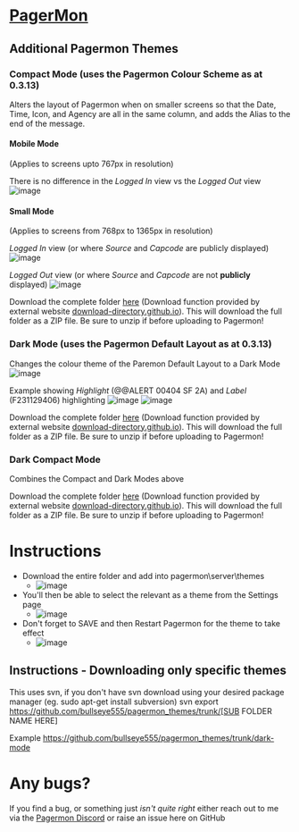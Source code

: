 # [PagerMon]([https://hrng.io/](https://github.com/pagermon/pagermon)https://github.com/pagermon/pagermon)
## Additional Pagermon Themes

### Compact Mode (uses the Pagermon Colour Scheme as at 0.3.13)
Alters the layout of Pagermon when on smaller screens so that the Date, Time, Icon, and Agency are all in the same column, and adds the Alias to the end of the message. 

#### Mobile Mode 
(Applies to screens upto 767px in resolution)

There is no difference in the _Logged In_ view vs the _Logged Out_ view
![image](https://github.com/user-attachments/assets/e6d8a9f9-c508-4845-9290-61134b4b2279)


#### Small Mode 
(Applies to screens from 768px to 1365px in resolution)

_Logged In_ view (or where _Source_ and _Capcode_ are publicly displayed)
![image](https://github.com/user-attachments/assets/0b1de178-8768-467f-adbf-02d8af5b0c6e)

_Logged Out_ view (or where _Source_ and _Capcode_ are not **publicly** displayed)
![image](https://github.com/user-attachments/assets/6f1be46f-773f-4276-9105-b5b7a48a4bbc)


Download the complete folder [here](https://download-directory.github.io/?url=https%3A%2F%2Fgithub.com%2Fbullseye555%2Fpagermon_themes%2Ftree%2Fmain%2Fcompact-default) (Download function provided by external website [download-directory.github.io](download-directory.github.io)). This will download the full folder as a ZIP file. Be sure to unzip if before uploading to Pagermon!

### Dark Mode (uses the Pagermon Default Layout as at 0.3.13)
Changes the colour theme of the Paremon Default Layout to a Dark Mode
![image](https://github.com/bullseye555/pagermon_themes/assets/28804763/c34f3804-a36f-4344-bcdc-b636fe197712)

Example showing _Highlight_ (@@ALERT 00404 SF 2A) and _Label_ (F231129406)  highlighting
![image](https://github.com/bullseye555/pagermon_themes/assets/28804763/299d7713-a228-4e69-b9ff-858f6fd2ea87)
![image](https://github.com/bullseye555/pagermon_themes/assets/28804763/25720c19-cba4-4619-ba32-1553779b7ae0)

Download the complete folder [here](https://download-directory.github.io/?url=https%3A%2F%2Fgithub.com%2Fbullseye555%2Fpagermon_themes%2Ftree%2Fmain%2Fdark-mode) (Download function provided by external website [download-directory.github.io](download-directory.github.io)). This will download the full folder as a ZIP file. Be sure to unzip if before uploading to Pagermon!

### Dark Compact Mode 
Combines the Compact and Dark Modes above

Download the complete folder [here](https://download-directory.github.io/?url=https%3A%2F%2Fgithub.com%2Fbullseye555%2Fpagermon_themes%2Ftree%2Fmain%2Fcompact-dark-mode) (Download function provided by external website [download-directory.github.io](download-directory.github.io)). This will download the full folder as a ZIP file. Be sure to unzip if before uploading to Pagermon!

# Instructions
* Download the entire folder and add into pagermon\server\themes
  * ![image](https://github.com/bullseye555/pagermon_themes/assets/28804763/cd13bc87-1163-41f7-9acb-c83020f55d85)
* You'll then be able to select the relevant as a theme from the Settings page
  * ![image](https://github.com/bullseye555/pagermon_themes/assets/28804763/86bedc7b-2bf7-495c-a84a-5b3c6f271842)
* Don't forget to SAVE and then Restart Pagermon for the theme to take effect
  * ![image](https://github.com/bullseye555/pagermon_themes/assets/28804763/d0876600-db82-49e3-ab81-d6524182c2e3)

## Instructions - Downloading only specific themes
This uses svn, if you don't have svn download using your desired package manager (eg. sudo apt-get install subversion)
svn export https://github.com/bullseye555/pagermon_themes/trunk/[SUB FOLDER NAME HERE]

Example https://github.com/bullseye555/pagermon_themes/trunk/dark-mode

# Any bugs?
If you find a bug, or something just _isn't quite right_ either reach out to me via the [Pagermon Discord](https://discord.gg/TXezVhRa) or raise an issue here on GitHub 
